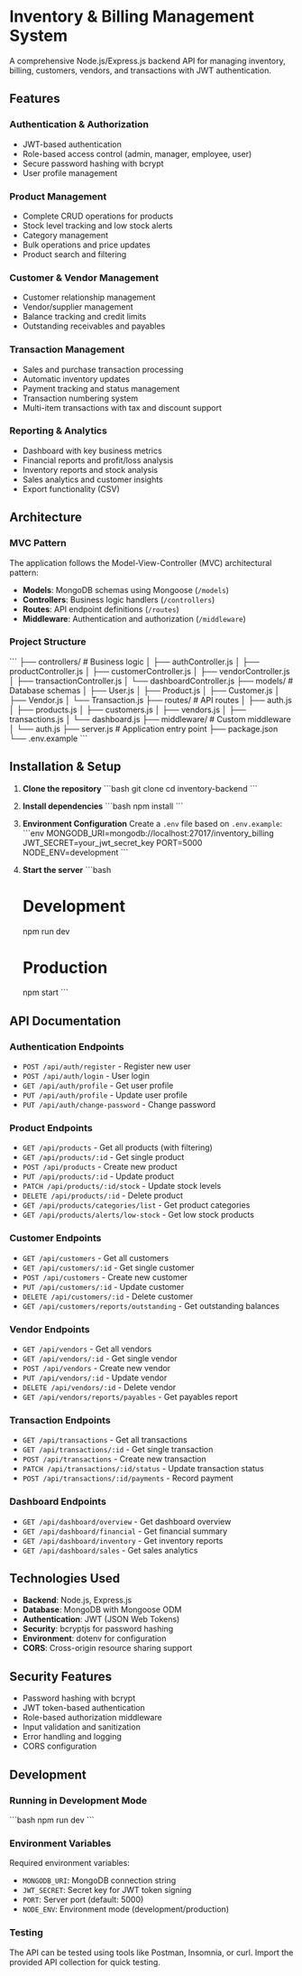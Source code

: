 # Inventory & Billing Management System

A comprehensive Node.js/Express.js backend API for managing inventory, billing, customers, vendors, and transactions with JWT authentication.

## Features

### Authentication & Authorization
- JWT-based authentication
- Role-based access control (admin, manager, employee, user)
- Secure password hashing with bcrypt
- User profile management

### Product Management
- Complete CRUD operations for products
- Stock level tracking and low stock alerts
- Category management
- Bulk operations and price updates
- Product search and filtering

### Customer & Vendor Management
- Customer relationship management
- Vendor/supplier management
- Balance tracking and credit limits
- Outstanding receivables and payables

### Transaction Management
- Sales and purchase transaction processing
- Automatic inventory updates
- Payment tracking and status management
- Transaction numbering system
- Multi-item transactions with tax and discount support

### Reporting & Analytics
- Dashboard with key business metrics
- Financial reports and profit/loss analysis
- Inventory reports and stock analysis
- Sales analytics and customer insights
- Export functionality (CSV)

## Architecture

### MVC Pattern
The application follows the Model-View-Controller (MVC) architectural pattern:

- **Models**: MongoDB schemas using Mongoose (`/models`)
- **Controllers**: Business logic handlers (`/controllers`)
- **Routes**: API endpoint definitions (`/routes`)
- **Middleware**: Authentication and authorization (`/middleware`)

### Project Structure
\`\`\`
├── controllers/          # Business logic
│   ├── authController.js
│   ├── productController.js
│   ├── customerController.js
│   ├── vendorController.js
│   ├── transactionController.js
│   └── dashboardController.js
├── models/              # Database schemas
│   ├── User.js
│   ├── Product.js
│   ├── Customer.js
│   ├── Vendor.js
│   └── Transaction.js
├── routes/              # API routes
│   ├── auth.js
│   ├── products.js
│   ├── customers.js
│   ├── vendors.js
│   ├── transactions.js
│   └── dashboard.js
├── middleware/          # Custom middleware
│   └── auth.js
├── server.js           # Application entry point
├── package.json
└── .env.example
\`\`\`

## Installation & Setup

1. **Clone the repository**
   \`\`\`bash
   git clone <repository-url>
   cd inventory-backend
   \`\`\`

2. **Install dependencies**
   \`\`\`bash
   npm install
   \`\`\`

3. **Environment Configuration**
   Create a `.env` file based on `.env.example`:
   \`\`\`env
   MONGODB_URI=mongodb://localhost:27017/inventory_billing
   JWT_SECRET=your_jwt_secret_key
   PORT=5000
   NODE_ENV=development
   \`\`\`

4. **Start the server**
   \`\`\`bash
   # Development
   npm run dev

   # Production
   npm start
   \`\`\`

## API Documentation

### Authentication Endpoints
- `POST /api/auth/register` - Register new user
- `POST /api/auth/login` - User login
- `GET /api/auth/profile` - Get user profile
- `PUT /api/auth/profile` - Update user profile
- `PUT /api/auth/change-password` - Change password

### Product Endpoints
- `GET /api/products` - Get all products (with filtering)
- `GET /api/products/:id` - Get single product
- `POST /api/products` - Create new product
- `PUT /api/products/:id` - Update product
- `PATCH /api/products/:id/stock` - Update stock levels
- `DELETE /api/products/:id` - Delete product
- `GET /api/products/categories/list` - Get product categories
- `GET /api/products/alerts/low-stock` - Get low stock products

### Customer Endpoints
- `GET /api/customers` - Get all customers
- `GET /api/customers/:id` - Get single customer
- `POST /api/customers` - Create new customer
- `PUT /api/customers/:id` - Update customer
- `DELETE /api/customers/:id` - Delete customer
- `GET /api/customers/reports/outstanding` - Get outstanding balances

### Vendor Endpoints
- `GET /api/vendors` - Get all vendors
- `GET /api/vendors/:id` - Get single vendor
- `POST /api/vendors` - Create new vendor
- `PUT /api/vendors/:id` - Update vendor
- `DELETE /api/vendors/:id` - Delete vendor
- `GET /api/vendors/reports/payables` - Get payables report

### Transaction Endpoints
- `GET /api/transactions` - Get all transactions
- `GET /api/transactions/:id` - Get single transaction
- `POST /api/transactions` - Create new transaction
- `PATCH /api/transactions/:id/status` - Update transaction status
- `POST /api/transactions/:id/payments` - Record payment

### Dashboard Endpoints
- `GET /api/dashboard/overview` - Get dashboard overview
- `GET /api/dashboard/financial` - Get financial summary
- `GET /api/dashboard/inventory` - Get inventory reports
- `GET /api/dashboard/sales` - Get sales analytics

## Technologies Used

- **Backend**: Node.js, Express.js
- **Database**: MongoDB with Mongoose ODM
- **Authentication**: JWT (JSON Web Tokens)
- **Security**: bcryptjs for password hashing
- **Environment**: dotenv for configuration
- **CORS**: Cross-origin resource sharing support

## Security Features

- Password hashing with bcrypt
- JWT token-based authentication
- Role-based authorization middleware
- Input validation and sanitization
- Error handling and logging
- CORS configuration

## Development

### Running in Development Mode
\`\`\`bash
npm run dev
\`\`\`

### Environment Variables
Required environment variables:
- `MONGODB_URI`: MongoDB connection string
- `JWT_SECRET`: Secret key for JWT token signing
- `PORT`: Server port (default: 5000)
- `NODE_ENV`: Environment mode (development/production)

### Testing
The API can be tested using tools like Postman, Insomnia, or curl. Import the provided API collection for quick testing.
